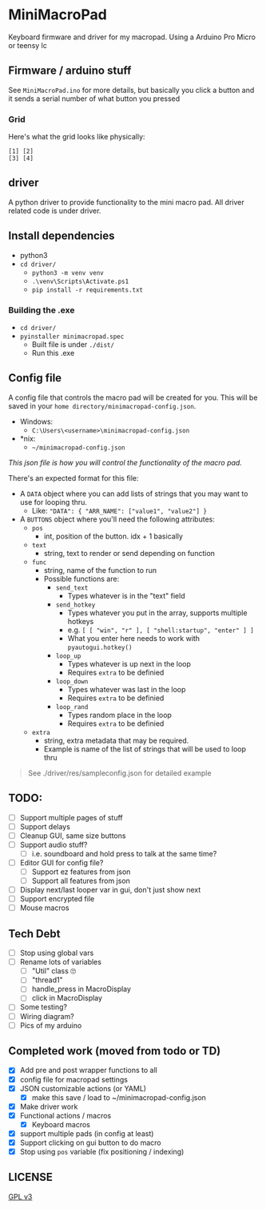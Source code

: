 # MiniMacroPad

Keyboard firmware and driver for my macropad. Using a Arduino Pro Micro or teensy lc

## Firmware / arduino stuff
See `MiniMacroPad.ino` for more details, but basically you click a button and it sends a serial number of what button you pressed

### Grid
Here's what the grid looks like physically:
```
[1] [2]
[3] [4]
```

## driver
A python driver to provide functionality to the mini macro pad. All driver related code is under driver.

## Install dependencies
- python3
- `cd driver/`
    - `python3 -m venv venv`
    - `.\venv\Scripts\Activate.ps1`
    - `pip install -r requirements.txt`

### Building the .exe
- `cd driver/`
- `pyinstaller minimacropad.spec`
    - Built file is under `./dist/`
    - Run this .exe

## Config file
A config file that controls the macro pad will be created for you. This will be saved in your `home directory/minimacropad-config.json`.

- Windows:
  - `C:\Users\<username>\minimacropad-config.json`
- *nix:
  - `~/minimacropad-config.json`

*This json file is how you will control the functionality of the macro pad.*

There's an expected format for this file:
- A `DATA` object where you can add lists of strings that you may want to use for looping thru.
  - Like: `"DATA": { "ARR_NAME": ["value1", "value2"] }`
- A `BUTTONS` object where you'll need the following attributes:
  - `pos`
    - int, position of the button. idx + 1 basically
  - `text`
    - string, text to render or send depending on function
  - `func`
    - string, name of the function to run
    - Possible functions are:
      - `send_text`
        - Types whatever is in the "text" field
      - `send_hotkey`
        - Types whatever you put in the array, supports multiple hotkeys
        - e.g.  `[ [ "win", "r" ], [ "shell:startup", "enter" ] ]`
        - What you enter here needs to work with `pyautogui.hotkey()`
      - `loop_up`
        - Types whatever is up next in the loop
        - Requires `extra` to be definied 
      - `loop_down`
        - Types whatever was last in the loop
        - Requires `extra` to be definied 
      - `loop_rand`
        - Types random place in the loop
        - Requires `extra` to be definied 
  - `extra`
    - string, extra metadata that may be required.
    - Example is name of the list of strings that will be used to loop thru

> See ./driver/res/sampleconfig.json for detailed example

## TODO:
- [ ] Support multiple pages of stuff
- [ ] Support delays
- [ ] Cleanup GUI, same size buttons
- [ ] Support audio stuff?
  - [ ] i.e. soundboard and hold press to talk at the same time?
- [ ] Editor GUI for config file?
  - [ ] Support ez features from json
  - [ ] Support all features from json
- [ ] Display next/last looper var in gui, don't just show next
- [ ] Support encrypted file
- [ ] Mouse macros

## Tech Debt
- [ ] Stop using global vars
- [ ] Rename lots of variables
  - [ ] "Util" class 🙄
  - [ ] "thread1"
  - [ ] handle_press in MacroDisplay
  - [ ] click in MacroDisplay
- [ ] Some testing?
- [ ] Wiring diagram?
- [ ] Pics of my arduino

## Completed work (moved from todo or TD)
- [x] Add pre and post wrapper functions to all
- [x] config file for macropad settings
- [x] JSON customizable actions (or YAML)
  - [x] make this save / load to ~/minimacropad-config.json
- [x] Make driver work
- [x] Functional actions / macros
  - [x] Keyboard macros
- [x] support multiple pads (in config at least)
- [x] Support clicking on gui button to do macro
- [x] Stop using `pos` variable (fix positioning / indexing)

## LICENSE
[GPL v3](./LICENSE)
